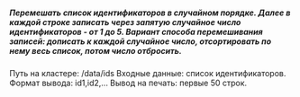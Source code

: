 ##### Перемешать список идентификаторов в случайном порядке. Далее в каждой строке записать через запятую случайное число идентификаторов - от 1 до 5. Вариант способа перемешивания записей: дописать к каждой случайное число, отсортировать по нему весь список, потом число отбросить.

Путь на кластере: /data/ids
Входные данные: список идентификаторов.
Формат вывода: id1,id2,...
Вывод на печать: первые 50 строк.
